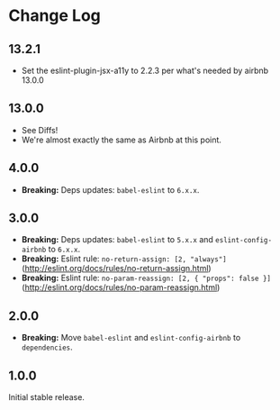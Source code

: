# Change Log

## 13.2.1
* Set the eslint-plugin-jsx-a11y to 2.2.3 per what's needed by airbnb 13.0.0


## 13.0.0
* See Diffs!
* We're almost exactly the same as Airbnb at this point.

## 4.0.0

* **Breaking:** Deps updates: `babel-eslint` to `6.x.x`.

## 3.0.0

* **Breaking:** Deps updates: `babel-eslint` to `5.x.x` and `eslint-config-airbnb` to `6.x.x`.
* **Breaking:** Eslint rule: `no-return-assign: [2, "always"]` (http://eslint.org/docs/rules/no-return-assign.html)
* **Breaking:** Eslint rule: `no-param-reassign: [2, { "props": false }]` (http://eslint.org/docs/rules/no-param-reassign.html)

## 2.0.0

* **Breaking:** Move `babel-eslint` and `eslint-config-airbnb` to `dependencies`.

## 1.0.0

Initial stable release.
